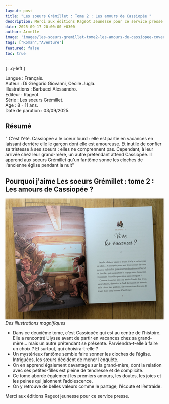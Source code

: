 ```yaml
---
layout: post
title: "Les soeurs Grémillet : Tome 2 : Les amours de Cassiopée "
description: Merci aux éditions Rageot Jeunesse pour ce service presse qui m’a permis de découvrir la version romancée de la BD. Un vrai coup de cœur, et maintenant j’ai hâte de lire la suite !
date: 2025-09-17 20:00:00 +0300
author: Armelle
image: 'images/les-soeurs-gremillet-tome2-les-amours-de-cassiopee-cover.jpg'
tags: ["Roman","Aventure"]
featured: false
toc: true
---
```


{: .q-left }

Langue : Français.    
Auteur : Di Gregorio Giovanni, Cécile Jugla.    
Illustrations : Barbucci Alessandro.                   
Editeur : Rageot.    
Série : Les soeurs Grémillet.                
Age : 8 - 11 ans.                             
Date de parution : 03/09/2025.         

## Résumé

" C'est l'été. Cassiopée a le coeur lourd : elle est partie en vacances en laissant derrière elle le garçon dont elle est amoureuse. Et inutile de confier sa tristesse à ses soeurs : elles ne comprennent pas. Cependant, à leur arrivée chez leur grand-mère, un autre prétendant attend Cassiopée. Il apprend aux soeurs Grémillet qu'un fantôme sonne les cloches de l'ancienne église pendant la nuit"

## Pourquoi j'aime Les soeurs Grémillet : tome 2 : Les amours de Cassiopée ?

![Des illustrations magnifiques](images/les-soeurs-gremillet-tome2-les-amours-de-cassiopee-int.jpg)
*Des illustrations magnifiques*
- Dans ce deuxième tome, c’est Cassiopée qui est au centre de l'histoire. Elle a rencontré Ulysse avant de partir en vacances chez sa grand-mère... mais un autre prétendant se présente. Parviendra-t-elle à faire un choix ? Et surtout, qui choisira-t-elle ?
- Un mystérieux fantôme semble faire sonner les cloches de l’église. Intriguées, les sœurs décident de mener l’enquête.
- On en apprend également davantage sur la grand-mère, dont la relation avec ses petites-filles est pleine de tendresse et de complicité.
- Ce tome aborde également les premiers amours, les doutes, les joies et les peines qui jalonnent l’adolescence. 
- On y retrouve de belles valeurs comme le partage, l’écoute et l’entraide.

Merci aux éditions Rageot jeunesse pour ce service presse.




